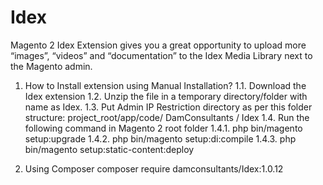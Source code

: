 # Idex
Magento 2 Idex Extension gives you a great opportunity to upload more “images”, “videos” and “documentation” to the Idex Media Library next to the Magento admin.

1) How to Install extension using Manual Installation?
  1.1. Download the Idex extension
  1.2. Unzip the file in a temporary directory/folder with name as Idex.
  1.3. Put Admin IP Restriction directory as per this folder structure: project_root/app/code/ DamConsultants / Idex
  1.4. Run the following command in Magento 2 root folder
    1.4.1. php bin/magento setup:upgrade
    1.4.2. php bin/magento setup:di:compile
    1.4.3. php bin/magento setup:static-content:deploy
    
2) Using Composer
      composer require damconsultants/Idex:1.0.12
